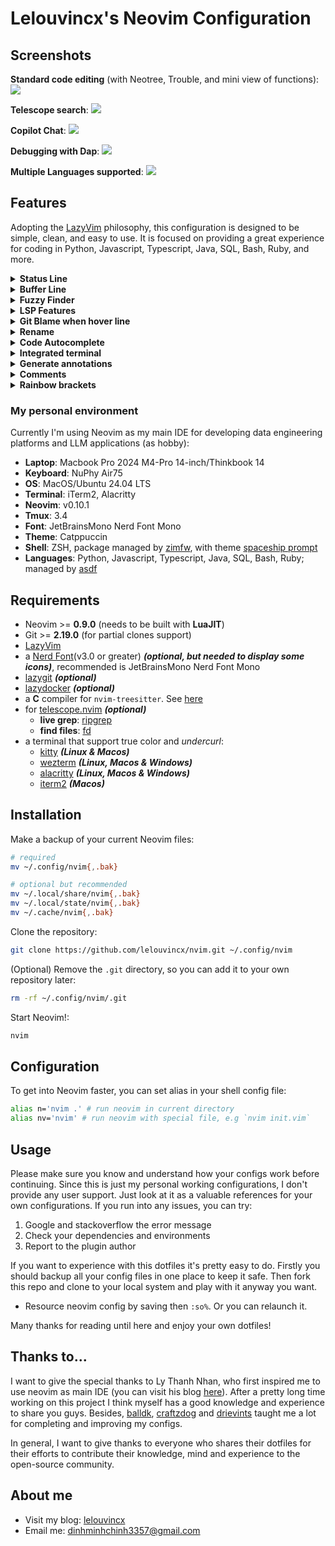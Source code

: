 # Lelouvincx's Neovim Configuration

## Screenshots

**Standard code editing** (with Neotree, Trouble, and mini view of functions):
![](./_media/featured_1.png)

**Telescope search**:
![](./_media/featured_2.png)

**Copilot Chat**:
![](./_media/featured_3.png)

**Debugging with Dap**:
![](./_media/featured_4.png)

**Multiple Languages supported**:
![](./_media/featured_5.png)

## Features

Adopting the [LazyVim](https://www.lazyvim.org/) philosophy, this configuration is designed to be simple, clean, and easy to use. It is focused on providing a great experience for coding in Python, Javascript, Typescript, Java, SQL, Bash, Ruby, and more.

<details>
  <summary><b>Status Line</b></summary>
  <div>Parts include git status, diagnostics, current buffer path, class, function working on, copilot status, cursor position.</div>
  <img src="./_media/statusline.png"/>
</details>

<details>
  <summary><b>Buffer Line</b></summary>
  <div>Shows buffer list, diagnostics.</div>
  <img src="./_media/bufferline.png"/>
</details>

<details>
  <summary><b>Fuzzy Finder</b></summary>
  <div>Quickly find files with Fuzzy Finder.</div>
  <video src="https://github.com/user-attachments/assets/48978c4e-139e-44cb-bd26-9df4fa561141"></video>
  <div>Navigate between buffers, projects, history files.</div>
  <video src="https://github.com/user-attachments/assets/daefb235-8784-4637-9fdd-2d816c1314b7"></video>
</details>

<details>
  <summary><b>LSP Features</b></summary>
  <div>Code diagnostics (info, warning, error).</div>
  <img src="./_media/diagnostics.png"/>
  <div>Toggle Trouble to quick diagnostics navigation.</div>
  <video src="https://github.com/user-attachments/assets/7ce24eee-f8c0-400f-b1ae-9f016c61ba1c"></video>
  <div>Go to references.</div>
  <video src="https://github.com/user-attachments/assets/0e6a3f07-8204-45b3-a645-b0488bb72560"></video>
  <div>Code Action.</div>
  <img src="./_media/codeaction.png"></img>
  <div>Document.</div>
  <img src="./_media/document.png"></img>
  <div>LSP Progress.</div>
  <img src="./_media/lspprogress.png"></img>
  <div>Switch Python VENV.</div>
  <video src="https://github.com/user-attachments/assets/fed2b2f3-c81d-4de4-b5d6-04fe563b244f"></video>
</details>

<details>
  <summary><b>Git Blame when hover line</b></summary>
  <img src="./_media/gitblame.png"/>
</details>

<details>
  <summary><b>Rename</b></summary>
  <div>Rename all in current file.</div>
  <video src="https://github.com/user-attachments/assets/2421f330-d236-4573-803d-f135b7188f97"></video>
  <div>Rename all workspace.</div>
  <video src="https://github.com/user-attachments/assets/f53aea46-ec6d-4e4c-aeab-11bc1dbda1c0"></video>
</details>

<details>
  <summary><b>Code Autocomplete</b></summary>
  <div>Autosuggestion.</div>
  <video src="https://github.com/user-attachments/assets/140e102c-c758-436b-9dfb-b8c5a59c5d2c"></video>
  <div>Copilot help. Copilot also supports complete each word one by one.</div>
  <video src="https://github.com/user-attachments/assets/21d74e60-e32a-43bf-9950-5aa34cf1fc75"></video>
</details>

<details>
  <summary><b>Integrated terminal</b></summary>
  <video src=""></video>
</details>

<details>
  <summary><b>Generate annotations</b></summary>
  <video src="https://github.com/user-attachments/assets/d0e974e3-e0a2-4782-860f-45f4a09f2da4"></video>
</details>

<details>
  <summary><b>Comments</b></summary>
  <img src="./_media/comments.png"></img>
  <summary><b>Toggle Trouble to quick diagnostics navigation.</b></summary>
  <video src=""></video>
  <summary><b>Telescope comments</b></summary>
  <img src="./_media/telescopecomments.png"></img>
</details>

<details>
  <summary><b>Rainbow brackets</b></summary>
  <img src="./_media/rainbowbrackets.png"/>
</details>

### My personal environment

Currently I'm using Neovim as my main IDE for developing data engineering platforms and LLM applications (as hobby):

- **Laptop**: Macbook Pro 2024 M4-Pro 14-inch/Thinkbook 14
- **Keyboard**: NuPhy Air75
- **OS**: MacOS/Ubuntu 24.04 LTS
- **Terminal**: iTerm2, Alacritty
- **Neovim**: v0.10.1
- **Tmux**: 3.4
- **Font**: JetBrainsMono Nerd Font Mono
- **Theme**: Catppuccin
- **Shell**: ZSH, package managed by [zimfw](https://github.com/zimfw/zimfw), with theme [spaceship prompt](https://github.com/spaceship-prompt/spaceship-prompt)
- **Languages**: Python, Javascript, Typescript, Java, SQL, Bash, Ruby; managed by [asdf](https://asdf-vm.com/)

## Requirements

- Neovim >= **0.9.0** (needs to be built with **LuaJIT**)
- Git >= **2.19.0** (for partial clones support)
- [LazyVim](https://www.lazyvim.org/)
- a [Nerd Font](https://www.nerdfonts.com/)(v3.0 or greater) **_(optional, but needed to display some icons)_**, recommended is JetBrainsMono Nerd Font Mono
- [lazygit](https://github.com/jesseduffield/lazygit) **_(optional)_**
- [lazydocker](https://github.com/jesseduffield/lazydocker) **_(optional)_**
- a **C** compiler for `nvim-treesitter`. See [here](https://github.com/nvim-treesitter/nvim-treesitter#requirements)
- for [telescope.nvim](https://github.com/nvim-telescope/telescope.nvim) **_(optional)_**
  - **live grep**: [ripgrep](https://github.com/BurntSushi/ripgrep)
  - **find files**: [fd](https://github.com/sharkdp/fd)
- a terminal that support true color and _undercurl_:
  - [kitty](https://github.com/kovidgoyal/kitty) **_(Linux & Macos)_**
  - [wezterm](https://github.com/wez/wezterm) **_(Linux, Macos & Windows)_**
  - [alacritty](https://github.com/alacritty/alacritty) **_(Linux, Macos & Windows)_**
  - [iterm2](https://iterm2.com/) **_(Macos)_**

## Installation

Make a backup of your current Neovim files:

```bash
# required
mv ~/.config/nvim{,.bak}

# optional but recommended
mv ~/.local/share/nvim{,.bak}
mv ~/.local/state/nvim{,.bak}
mv ~/.cache/nvim{,.bak}
```

Clone the repository:

```bash
git clone https://github.com/lelouvincx/nvim.git ~/.config/nvim
```

(Optional) Remove the `.git` directory, so you can add it to your own repository later:

```bash
rm -rf ~/.config/nvim/.git
```

Start Neovim!:

```bash
nvim
```

## Configuration

To get into Neovim faster, you can set alias in your shell config file:

```bash
alias n='nvim .' # run neovim in current directory
alias nv='nvim' # run neovim with special file, e.g `nvim init.vim`
```

## Usage

Please make sure you know and understand how your configs work before continuing. Since this is just my personal working configurations, I don't provide any user support. Just look at it as a valuable references for your own configurations. If you run into any issues, you can try:

1. Google and stackoverflow the error message
2. Check your dependencies and environments
3. Report to the plugin author

If you want to experience with this dotfiles it's pretty easy to do. Firstly you should backup all your config files in one place to keep it safe. Then fork this repo and clone to your local system and play with it anyway you want.

- Resource neovim config by saving then `:so%`. Or you can relaunch it.

Many thanks for reading until here and enjoy your own dotfiles!

## Thanks to...

I want to give the special thanks to Ly Thanh Nhan, who first inspired me to use neovim as main IDE (you can visit his blog [here](https://nextlint.com/@lythanhnhan27294)). After a pretty long time working on this project I think myself has a good knowledge and experience to share you guys. Besides, [balldk](https://github.com/balldk), [craftzdog](https://github.com/craftzdog/dotfiles-public) and [drievints](https://github.com/driesvints/dotfiles) taught me a lot for completing and improving my configs.

In general, I want to give thanks to everyone who shares their dotfiles for their efforts to contribute their knowledge, mind and experience to the open-source community.

## About me

- Visit my blog: [lelouvincx](https://lelouvincx.github.io)
- Email me: [dinhminhchinh3357@gmail.com](mailto:dinhminhchinh3357@gmail.com)
